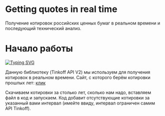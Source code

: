 # Getting quotes in real time
Получение котировок российских ценных бумаг в реальном времени и последующий технический анализ.
# Начало работы
[![Typing SVG](https://readme-typing-svg.herokuapp.com?color=%2336BCF7&lines=pip+install+tinkoff-investments)](https://git.io/typing-svg)

Данную библиотеку (Tinkoff API V2) мы используем для получения котировок в реальном времени.
Сайт, с которого берём котировки прошлых лет: <a href="[https://daniilshat.ru/](https://www.finam.ru/profile/moex-akcii/sberbank_sber-smal/export/?market=1&em=2854944&token=&code=SBER&apply=0&df=1&mf=4&yf=2022&from=01.05.2022&dt=23&mt=4&yt=2023&to=23.05.2023&p=7&f=SBER_220501_230523&e=.csv&cn=SBER&dtf=4&tmf=3&MSOR=1&mstime=on&mstimever=1&sep=1&sep2=1&datf=1&at=1)" target="_blank">клик</a> 


Скачиваем котировки за столько лет, сколько нам надо, вставляем файл в код и запускаем. Код добавит отсутствующие котировки за указанный вами интервал (имейте ввиду, интервал ограничен самим API Tinkoff).
